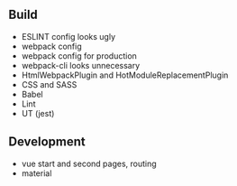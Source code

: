 ## Build

- ESLINT config looks ugly
- webpack config
- webpack config for production
- webpack-cli looks unnecessary
- HtmlWebpackPlugin and HotModuleReplacementPlugin
- CSS and SASS
- Babel
- Lint
- UT (jest)

## Development
- vue start and second pages, routing
- material